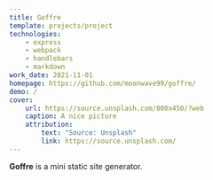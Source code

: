 ```yaml
---
title: Goffre
template: projects/project
technologies:
    - express
    - webpack
    - handlebars
    - markdown
work_date: 2021-11-01
homepage: https://github.com/moonwave99/goffre/
demo: /
cover:
    url: https://source.unsplash.com/800x450/?web
    caption: A nice picture
    attribution:
        text: "Source: Unsplash"
        link: https://source.unsplash.com/
---
```


**Goffre** is a mini static site generator.

